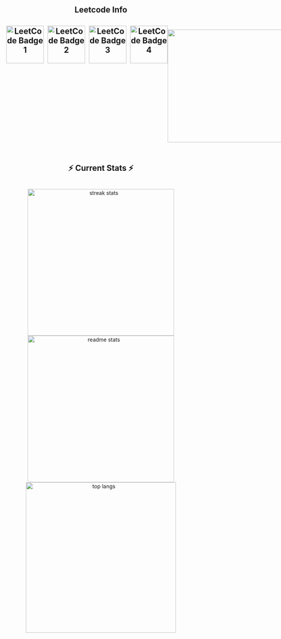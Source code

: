 <div align="center"> 

<!--   <h2>🐍 Contributions 🐍</h2>
  <img alt="snake eating my contributions" src="https://raw.githubusercontent.com/salesp07/salesp07/output/github-contribution-grid-snake.svg" />
</div> -->
<h2 align="center">Leetcode Info<h2>  
<div style="display: flex; flex-direction: column,">
  
  <div style="display: flex; gap: 10px; justify-content: center;">
    <a href="https://leetcode.com/vinayak2724/" target="_blank">
      <img src="https://leetcode.com/static/images/badges/2024/gif/2024-02.gif" alt="LeetCode Badge 1" height="100" width="100" />
    </a>
    <a href="https://leetcode.com/vinayak2724/" target="_blank">
      <img src="https://leetcode.com/static/images/badges/2024/gif/2024-03.gif" alt="LeetCode Badge 2" height="100" width="100" />
    </a>
    <a href="https://leetcode.com/vinayak2724/" target="_blank">
      <img src="https://assets.leetcode.com/static_assets/marketing/2024-200.gif" alt="LeetCode Badge 3" height="100" width="100" />
    </a>
    <a href="https://leetcode.com/vinayak2724/" target="_blank">
      <img src="https://assets.leetcode.com/static_assets/marketing/2024-100.gif" alt="LeetCode Badge 4" height="100" width="100" />
    </a>
  </div>

  <div style="margin-top: 10px;">
    <img src="https://leetcard.jacoblin.cool/vinayak2724?theme=dark&font=Nunito&ext=heatmap" 
         alt="LeetCode Stats" height="300" width="1000" />
  </div>

</div>





<br/>
  <h2 align="center">⚡ Current Stats ⚡</h2>
<br>
<div align=center>
  <img width=390 src="https://streak-stats.demolab.com/?user=AVI2001&count_private=true&theme=react&border_radius=10" alt="streak stats"/>
  <img width=390 src="https://github-readme-stats.vercel.app/api?username=AVI2001&show_icons=true&theme=react&rank_icon=github&border_radius=10" alt="readme stats" />
  <img width=400 align="center" src="https://github-readme-stats.vercel.app/api/top-langs/?username=AVI2001&hide=HTML&langs_count=8&layout=compact&theme=react&border_radius=10&size_weight=0.5&count_weight=0.5&exclude_repo=github-readme-stats" alt="top langs" />
</div>

  <br/>

<br/><br/>
